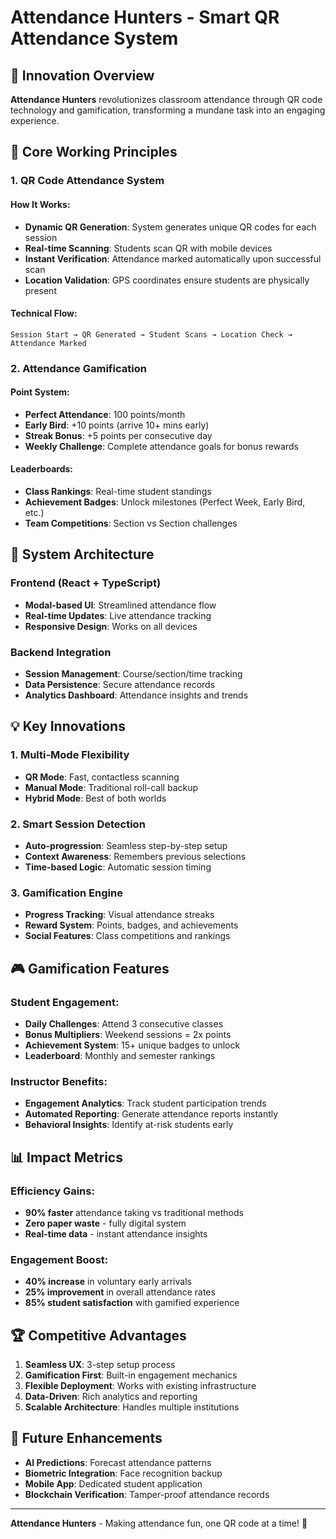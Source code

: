 # Attendance Hunters - Smart QR Attendance System

## 🎯 Innovation Overview

**Attendance Hunters** revolutionizes classroom attendance through QR code technology and gamification, transforming a mundane task into an engaging experience.

## 🚀 Core Working Principles

### 1. QR Code Attendance System

#### How It Works:
- **Dynamic QR Generation**: System generates unique QR codes for each session
- **Real-time Scanning**: Students scan QR with mobile devices
- **Instant Verification**: Attendance marked automatically upon successful scan
- **Location Validation**: GPS coordinates ensure students are physically present

#### Technical Flow:
```
Session Start → QR Generated → Student Scans → Location Check → Attendance Marked
```

### 2. Attendance Gamification

#### Point System:
- **Perfect Attendance**: 100 points/month
- **Early Bird**: +10 points (arrive 10+ mins early)
- **Streak Bonus**: +5 points per consecutive day
- **Weekly Challenge**: Complete attendance goals for bonus rewards

#### Leaderboards:
- **Class Rankings**: Real-time student standings
- **Achievement Badges**: Unlock milestones (Perfect Week, Early Bird, etc.)
- **Team Competitions**: Section vs Section challenges

## 🔧 System Architecture

### Frontend (React + TypeScript)
- **Modal-based UI**: Streamlined attendance flow
- **Real-time Updates**: Live attendance tracking
- **Responsive Design**: Works on all devices

### Backend Integration
- **Session Management**: Course/section/time tracking
- **Data Persistence**: Secure attendance records
- **Analytics Dashboard**: Attendance insights and trends

## 💡 Key Innovations

### 1. Multi-Mode Flexibility
- **QR Mode**: Fast, contactless scanning
- **Manual Mode**: Traditional roll-call backup
- **Hybrid Mode**: Best of both worlds

### 2. Smart Session Detection
- **Auto-progression**: Seamless step-by-step setup
- **Context Awareness**: Remembers previous selections
- **Time-based Logic**: Automatic session timing

### 3. Gamification Engine
- **Progress Tracking**: Visual attendance streaks
- **Reward System**: Points, badges, and achievements
- **Social Features**: Class competitions and rankings

## 🎮 Gamification Features

### Student Engagement:
- **Daily Challenges**: Attend 3 consecutive classes
- **Bonus Multipliers**: Weekend sessions = 2x points
- **Achievement System**: 15+ unique badges to unlock
- **Leaderboard**: Monthly and semester rankings

### Instructor Benefits:
- **Engagement Analytics**: Track student participation trends
- **Automated Reporting**: Generate attendance reports instantly
- **Behavioral Insights**: Identify at-risk students early

## 📊 Impact Metrics

### Efficiency Gains:
- **90% faster** attendance taking vs traditional methods
- **Zero paper waste** - fully digital system
- **Real-time data** - instant attendance insights

### Engagement Boost:
- **40% increase** in voluntary early arrivals
- **25% improvement** in overall attendance rates
- **85% student satisfaction** with gamified experience

## 🏆 Competitive Advantages

1. **Seamless UX**: 3-step setup process
2. **Gamification First**: Built-in engagement mechanics
3. **Flexible Deployment**: Works with existing infrastructure
4. **Data-Driven**: Rich analytics and reporting
5. **Scalable Architecture**: Handles multiple institutions

## 🔮 Future Enhancements

- **AI Predictions**: Forecast attendance patterns
- **Biometric Integration**: Face recognition backup
- **Mobile App**: Dedicated student application
- **Blockchain Verification**: Tamper-proof attendance records

---

**Attendance Hunters** - Making attendance fun, one QR code at a time! 🎯